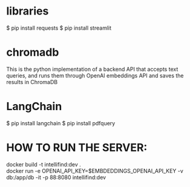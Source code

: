 # libraries
$ pip install requests
$ pip install streamlit



# chromadb
This is the python implementation of a backend API that accepts text queries, and runs them through OpenAI embeddings API and saves the results in ChromaDB

# LangChain
$ pip install langchain
$ pip install pdfquery


# HOW TO RUN THE SERVER:
docker build -t intellifind:dev .  
docker run -e OPENAI_API_KEY=$EMBDEDDINGS_OPENAI_API_KEY -v db:/app/db -it -p 88:8080 intellifind:dev


